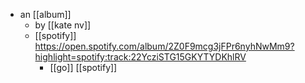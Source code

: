 - an [[album]]
	- by [[kate nv]]
	- [[spotify]] https://open.spotify.com/album/2Z0F9mcg3jFPr6nyhNwMm9?highlight=spotify:track:22YcziSTG15GKYTYDKhlRV
		- [[go]] [[spotify]]